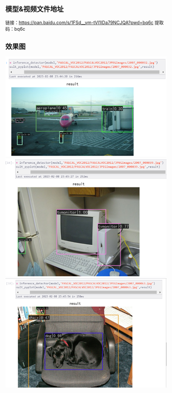 ## 模型&视频文件地址

链接：https://pan.baidu.com/s/1FSd__vm-tVl1IDa79NCJQA?pwd=bq6c 
提取码：bq6c 

## 效果图

![效果图](./01.png)
![效果图](./02.png)
![效果图](./03.png)